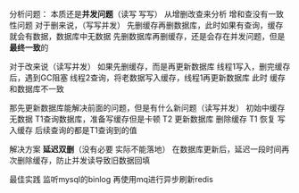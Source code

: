 分析问题：
本质还是**并发问题**（读写 写写）
从增删改查来分析 
增和查没有一致性问题
对于删来说，（写写并发）
先删缓存再删数据库，此时如果有查询，缓存就会有数据，数据库中无数据
先删数据库再删缓存，还是会存在并发问题，但是**最终一致**的

对于改来说（读写并发）
如果先删缓存，而是再更新数据库
线程1写入，删完缓存后，遇到GC阻塞
线程2查询，将老数据写入缓存，线程1再更新数据库
此时 缓存和数据库不一致

那先更新数据库能解决前面的问题，但是有什么新问题（读写并发）
初始中缓存无数据
T1查询数据库，准备写缓存但是卡顿
T2 更新数据库 删除缓存
T1 恢复 写入缓存
后续查询的都是T1查询到的值



解决方案
**延迟双删**（没有必要 实际不能落地）
在数据库更新后，延迟一段时间再次删除缓存，防止并发读导致旧数据回填


最佳实践
监听mysql的binlog 再使用mq进行异步刷新redis